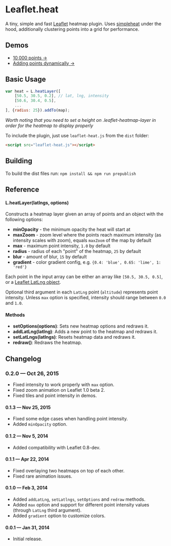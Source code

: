 Leaflet.heat
==========

A tiny, simple and fast [Leaflet](http://leafletjs.com) heatmap plugin.
Uses [simpleheat](https://github.com/mourner/simpleheat) under the hood,
additionally clustering points into a grid for performance.


## Demos

- [10,000 points &rarr;](http://leaflet.github.io/Leaflet.heat/demo)
- [Adding points dynamically &rarr;](http://leaflet.github.io/Leaflet.heat/demo/draw.html)


## Basic Usage

```js
var heat = L.heatLayer([
	[50.5, 30.5, 0.2], // lat, lng, intensity
	[50.6, 30.4, 0.5],
	...
], {radius: 25}).addTo(map);
```

*Worth noting that you need to set a height on .leaflet-heatmap-layer in order for the heatmap to display properly*

To include the plugin, just use `leaflet-heat.js` from the `dist` folder:

```html
<script src="leaflet-heat.js"></script>
```

## Building
To build the dist files run:
```npm install && npm run prepublish```


## Reference

#### L.heatLayer(latlngs, options)

Constructs a heatmap layer given an array of points and an object with the following options:
- **minOpacity** - the minimum opacity the heat will start at
- **maxZoom** - zoom level where the points reach maximum intensity (as intensity scales with zoom),
  equals `maxZoom` of the map by default
- **max** - maximum point intensity, `1.0` by default
- **radius** - radius of each "point" of the heatmap, `25` by default
- **blur** - amount of blur, `15` by default
- **gradient** - color gradient config, e.g. `{0.4: 'blue', 0.65: 'lime', 1: 'red'}`

Each point in the input array can be either an array like `[50.5, 30.5, 0.5]`,
or a [Leaflet LatLng object](http://leafletjs.com/reference.html#latlng).

Optional third argument in each `LatLng` point (`altitude`) represents point intensity.
Unless `max` option is specified, intensity should range between `0.0` and `1.0`.


#### Methods

- **setOptions(options)**: Sets new heatmap options and redraws it.
- **addLatLng(latlng)**: Adds a new point to the heatmap and redraws it.
- **setLatLngs(latlngs)**: Resets heatmap data and redraws it.
- **redraw()**: Redraws the heatmap.

## Changelog

### 0.2.0 &mdash; Oct 26, 2015

- Fixed intensity to work properly with `max` option.
- Fixed zoom animation on Leaflet 1.0 beta 2.
- Fixed tiles and point intensity in demos.

#### 0.1.3 &mdash; Nov 25, 2015

- Fixed some edge cases when handling point intensity.
- Added `minOpacity` option.

#### 0.1.2 &mdash; Nov 5, 2014

- Added compatibility with Leaflet 0.8-dev.

#### 0.1.1 &mdash; Apr 22, 2014

- Fixed overlaying two heatmaps on top of each other.
- Fixed rare animation issues.

#### 0.1.0 &mdash; Feb 3, 2014

- Added `addLatLng`, `setLatlngs`, `setOptions` and `redraw` methods.
- Added `max` option and support for different point intensity values (through `LatLng` third argument).
- Added `gradient` option to customize colors.

#### 0.0.1 &mdash; Jan 31, 2014

- Initial release.

